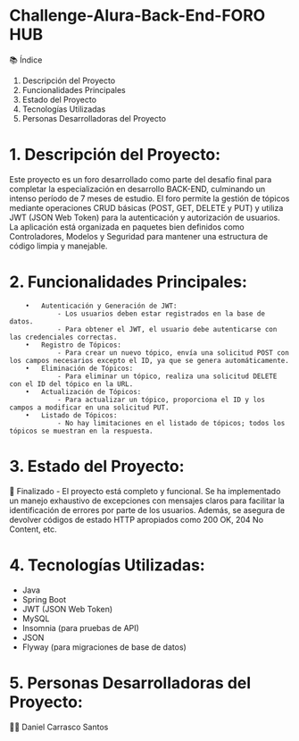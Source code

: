# Challenge-Alura-Back-End-FORO HUB
📚 Índice
1. Descripción del Proyecto
2. Funcionalidades Principales
3. Estado del Proyecto
4. Tecnologías Utilizadas
5. Personas Desarrolladoras del Proyecto


# 1. Descripción del Proyecto:
Este proyecto es un foro desarrollado como parte del desafío final para completar la especialización en desarrollo BACK-END, culminando un intenso período de 7 meses de estudio. El foro permite la gestión de tópicos mediante operaciones CRUD básicas (POST, GET, DELETE y PUT) y utiliza JWT (JSON Web Token) para la autenticación y autorización de usuarios. La aplicación está organizada en paquetes bien definidos como Controladores, Modelos y Seguridad para mantener una estructura de código limpia y manejable.

# 2. Funcionalidades Principales:
        •	Autenticación y Generación de JWT:
                - Los usuarios deben estar registrados en la base de datos.
                - Para obtener el JWT, el usuario debe autenticarse con las credenciales correctas.
        •	Registro de Tópicos:
                - Para crear un nuevo tópico, envía una solicitud POST con los campos necesarios excepto el ID, ya que se genera automáticamente.
        •	Eliminación de Tópicos:
                - Para eliminar un tópico, realiza una solicitud DELETE con el ID del tópico en la URL.
        •	Actualización de Tópicos:
                - Para actualizar un tópico, proporciona el ID y los campos a modificar en una solicitud PUT.
        •	Listado de Tópicos:
                - No hay limitaciones en el listado de tópicos; todos los tópicos se muestran en la respuesta.

# 3. Estado del Proyecto:
🚀 Finalizado - El proyecto está completo y funcional. Se ha implementado un manejo exhaustivo de excepciones con mensajes claros para facilitar la identificación de errores por parte de los usuarios. Además, se asegura de devolver códigos de estado HTTP apropiados como 200 OK, 204 No Content, etc.

# 4. Tecnologías Utilizadas:
- Java
- Spring Boot
- JWT (JSON Web Token)
- MySQL
- Insomnia (para pruebas de API)
- JSON
- Flyway (para migraciones de base de datos)

# 5. Personas Desarrolladoras del Proyecto:
👨‍💻 Daniel Carrasco Santos






